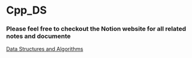 # Cpp_DS
### Please feel free to checkout the Notion website for all related notes and documente
[Data Structures and Algorithms](https://normalized.notion.site/Data-Structures-and-Algorithms-3fd28d4c72a3464dac09e50944160cad)

